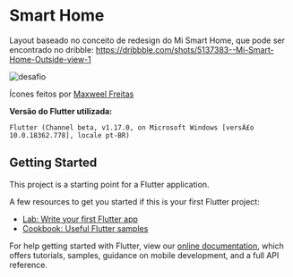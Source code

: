 # Smart Home
Layout baseado no conceito de redesign do Mi Smart Home, que pode ser encontrado no dribble:
https://dribbble.com/shots/5137383--Mi-Smart-Home-Outside-view-1

![desafio](https://user-images.githubusercontent.com/16373553/79682214-ced19100-81f6-11ea-82e5-22637113374b.gif)

Ícones feitos por [Maxweel Freitas](https://github.com/MaxweelFreitas)

**Versão do Flutter utilizada:**
```
Flutter (Channel beta, v1.17.0, on Microsoft Windows [versÃ£o 10.0.18362.778], locale pt-BR)
```

## Getting Started

This project is a starting point for a Flutter application.

A few resources to get you started if this is your first Flutter project:

- [Lab: Write your first Flutter app](https://flutter.dev/docs/get-started/codelab)
- [Cookbook: Useful Flutter samples](https://flutter.dev/docs/cookbook)

For help getting started with Flutter, view our
[online documentation](https://flutter.dev/docs), which offers tutorials,
samples, guidance on mobile development, and a full API reference.
